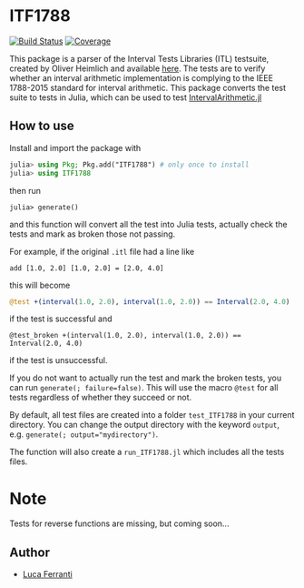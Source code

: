 # ITF1788

[![Build Status](https://github.com/juliaintervals/ITF1788.jl/workflows/CI/badge.svg)](https://github.com/juliaintervals/ITF1788.jl/actions)
[![Coverage](https://codecov.io/gh/juliaintervals/ITF1788.jl/branch/master/graph/badge.svg)](https://codecov.io/gh/juliaintervals/ITF1788.jl)

This package is a parser of the Interval Tests Libraries (ITL) testsuite, created by Oliver Heimlich and available [here](https://github.com/oheim/ITF1788). The tests are to verify whether an interval arithmetic implementation is complying to the IEEE 1788-2015 standard for interval arithmetic. This package converts the test suite to tests in Julia, which can be used to test [IntervalArithmetic.jl](https://github.com/juliaintervals/intervalarithmetic.jl)

## How to use

Install and import the package with 

```julia
julia> using Pkg; Pkg.add("ITF1788") # only once to install
julia> using ITF1788
```

then run

```
julia> generate()
```

and this function will convert all the test into Julia tests, actually check the tests and mark as broken those not passing.

For example, if the original `.itl` file had a line like

```
add [1.0, 2.0] [1.0, 2.0] = [2.0, 4.0]
```

this will become
```julia
@test +(interval(1.0, 2.0), interval(1.0, 2.0)) == Interval(2.0, 4.0)
```

if the test is successful and
```
@test_broken +(interval(1.0, 2.0), interval(1.0, 2.0)) == Interval(2.0, 4.0)
```

if the test is unsuccessful.

If you do not want to actually run the test and mark the broken tests, you can run
`generate(; failure=false)`. This will use the macro `@test` for all tests regardless of whether they succeed or not.

By default, all test files are created into a folder `test_ITF1788` in your current directory. You can change the output directory with the
keyword `output`, e.g. `generate(; output="mydirectory")`.

The function will also create a `run_ITF1788.jl` which includes all the tests files.

# Note

Tests for reverse functions are missing, but coming soon...

## Author

- [Luca Ferranti](https://github.com/lucaferranti)



